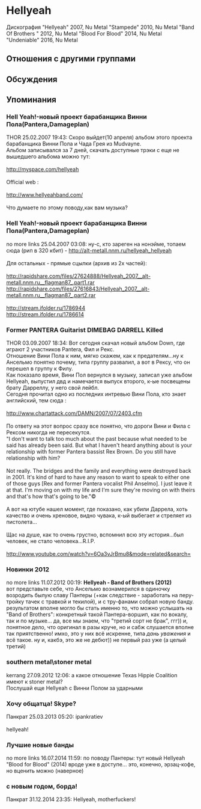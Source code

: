 # Hellyeah

Дискография
"Hellyeah" 2007, Nu Metal
"Stampede" 2010, Nu Metal
"Band Of Brothers " 2012, Nu Metal
"Blood For Blood" 2014, Nu Metal
"Undeniable" 2016, Nu Metal

## Отношения с другими группами


## Обсуждения


## Упоминания

### Hell Yeah!-новый проект барабанщика Винни Пола(Pantera,Damageplan)

THOR 25.02.2007 19:43:
Скоро выйдет(10 апреля) альбом этого проекта барабанщика Винни Пола и Чада Грея из Mudvayne.<BR>Альбом записывался за 7 дней, скачать доступные трэки с еще не вышедшего альбома можно тут:<BR><BR><A HREF="http://myspace.com/hellyeah" TARGET="_blank">http://myspace.com/hellyeah</A><BR><BR>Official web :<BR><BR><A HREF="http://www.hellyeahband.com/" TARGET="_blank">http://www.hellyeahband.com/</A><BR><BR>Что думаете по этому поводу,как вам музыка?

### Hell Yeah!-новый проект барабанщика Винни Пола(Pantera,Damageplan)

no more links 25.04.2007 03:08:
ну-с, кто зареген на нонэйме, топаем сюда (рип в 320 кбит) - <A HREF="http://alt-metall.nnm.ru/hellyeah_hellyeah" TARGET="_blank">http://alt-metall.nnm.ru/hellyeah_hellyeah</A><BR><BR>Для остальных - прямые сцылки (архив из 2х частей):<BR><BR><A HREF="http://rapidshare.com/files/27624888/Hellyeah_2007__alt-metall.nnm.ru__flagman87_.part1.rar" TARGET="_blank">http://rapidshare.com/files/27624888/Hellyeah_2007__alt-metall.nnm.ru__flagman87_.part1.rar</A><BR><A HREF="http://rapidshare.com/files/27616843/Hellyeah_2007__alt-metall.nnm.ru__flagman87_.part2.rar" TARGET="_blank">http://rapidshare.com/files/27616843/Hellyeah_2007__alt-metall.nnm.ru__flagman87_.part2.rar</A><BR><BR><A HREF="http://stream.ifolder.ru/1786944" TARGET="_blank">http://stream.ifolder.ru/1786944</A><BR><A HREF="http://stream.ifolder.ru/1786614" TARGET="_blank">http://stream.ifolder.ru/1786614</A>

### Former PANTERA Guitarist DIMEBAG DARRELL Killed

THOR 03.09.2007 18:34:
Вот сегодня скачал новый альбом Down, где играют 2 участников Pantera, Фил и Рекс.<BR>Отношение Вини Пола к ним, мягко скажем, как к предателям...ну к Ансельмо понятно почему, типа группу развалил, а вот в Рексу, что он перешел в группу к Филу.<BR>Как показало время, Вини Пол вернулся в музыку, записал уже альбом Hellyeah, выпустил двд и намечается выпуск второго, к-ые посвещены брату Дарреллу, у него свой лейбл.<BR>Сегодня прочитал одно из последних интревью Вини Пола, кто знает английский, тем сюда :<BR><BR><A HREF="http://www.chartattack.com/DAMN/2007/07/2403.cfm" TARGET="_blank">http://www.chartattack.com/DAMN/2007/07/2403.cfm</A><BR><BR>По ответу на этот вопрос сразу все понятно, что дороги Вини и Фила с Рексом никогда не пересекутся. <BR>"I don't want to talk too much about the past because what needed to be said has already been said. But what I haven't heard anything about is your relationship with former Pantera bassist Rex Brown. Do you still have relationship with him?<BR><BR>Not really. The bridges and the family and everything were destroyed back in 2001. It's kind of hard to have any reason to want to speak to either one of those guys [Rex and former Pantera vocalist Phil Anselmo]. I just leave it at that. I'm moving on with my life and I'm sure they're moving on with theirs and that's how that's going to be."&copy;<BR><BR>А вот на ютубе нашел момент, где показано, как убили Даррела, хоть качество и очень хреновое, видно чувака, к-ый выбегает и стреляет из пистолета...<BR><BR>Щас на душе, как то очень грустно, вспомнил всю эту история...был человек, не стало человека...R.I.P.<BR><BR><A HREF="http://www.youtube.com/watch?v=6Oa3vJrBmu8&mode=related&search=" TARGET="_blank">http://www.youtube.com/watch?v=6Oa3vJrBmu8&mode=related&search=</A>

### Новинки 2012

no more links 11.07.2012 00:19:
<B>Hellyeah - Band of Brothers (2012)</B><BR>вот представьте себе, что Ансельмо вознамерился в одиночку возродить былую славу Пантеры (+как следствие - заработать на перу-тройку тачек с травкой и текилой), и с тру-фанами собрал новую банду. результатом вполне могло бы стать именно то, что можно услышать на "Band of Brothers": конкретный такой Пантера-воршип, как по вокалу, так и по музыке... да, все мы знаем, что "третий сорт не брак", ггг)) и, понятное дело, что оригинал в разы круче, но и сабж слушается вполне так приятственно! имхо, это у них всё искренне, типа <I>дань уважения</I> и всё такое. ну и, какбэ, это же не дебют)) не первый раз уже (а целый третий) 

### southern metal\stoner metal

kerrang 27.09.2012 12:06:
а какое отношение Texas Hippie Coalition имеют к stoner metal?<BR>Послушай еще Hellyeah с Винни Полом за ударными

### Хочу общатца! Skype?

Панкрат 25.03.2013 05:20:
ipankratiev<BR><BR>hellyeah!

### Лучшие новые банды

no more links 16.07.2014 11:59:
по поводу Пантеры: тут новый Hellyeah "Blood for Blood" (2014) вроде уже в доступе... это, конечно, эрзац-кофе, но вценить можно (наверное)

### с новым годом, борда!

Панкрат 31.12.2014 23:35:
Hellyeah, motherfuckers!

